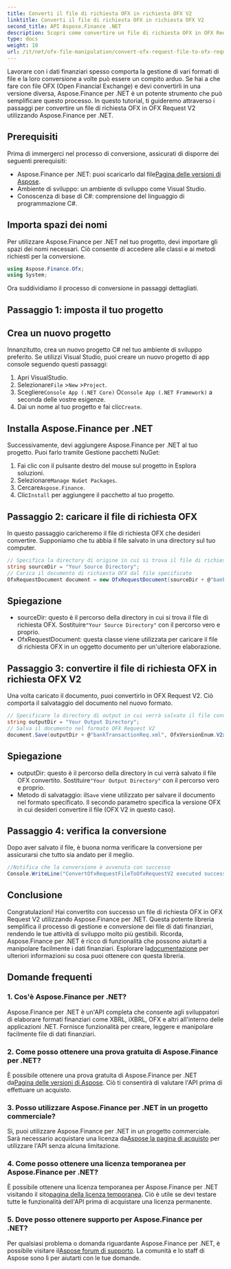 ```yaml
---
title: Converti il file di richiesta OFX in richiesta OFX V2
linktitle: Converti il file di richiesta OFX in richiesta OFX V2
second_title: API Aspose.Finance .NET
description: Scopri come convertire un file di richiesta OFX in OFX Request V2 utilizzando Aspose.Finance per .NET. Guida passo passo con istruzioni dettagliate ed esempi di codice.
type: docs
weight: 10
url: /it/net/ofx-file-manipulation/convert-ofx-request-file-to-ofx-request-v2/
---
```

Lavorare con i dati finanziari spesso comporta la gestione di vari formati di file e la loro conversione a volte può essere un compito arduo. Se hai a che fare con file OFX (Open Financial Exchange) e devi convertirli in una versione diversa, Aspose.Finance per .NET è un potente strumento che può semplificare questo processo. In questo tutorial, ti guideremo attraverso i passaggi per convertire un file di richiesta OFX in OFX Request V2 utilizzando Aspose.Finance per .NET. 
## Prerequisiti
Prima di immergerci nel processo di conversione, assicurati di disporre dei seguenti prerequisiti:
-  Aspose.Finance per .NET: puoi scaricarlo dal file[Pagina delle versioni di Aspose](https://releases.aspose.com/finance/net/).
- Ambiente di sviluppo: un ambiente di sviluppo come Visual Studio.
- Conoscenza di base di C#: comprensione del linguaggio di programmazione C#.
## Importa spazi dei nomi
Per utilizzare Aspose.Finance per .NET nel tuo progetto, devi importare gli spazi dei nomi necessari. Ciò consente di accedere alle classi e ai metodi richiesti per la conversione.
```csharp
using Aspose.Finance.Ofx;
using System;
```
Ora suddividiamo il processo di conversione in passaggi dettagliati.
## Passaggio 1: imposta il tuo progetto
## Crea un nuovo progetto
Innanzitutto, crea un nuovo progetto C# nel tuo ambiente di sviluppo preferito. Se utilizzi Visual Studio, puoi creare un nuovo progetto di app console seguendo questi passaggi:
1. Apri VisualStudio.
2.  Selezionare`File` >`New` >`Project`.
3.  Scegliere`Console App (.NET Core)` O`Console App (.NET Framework)` a seconda delle vostre esigenze.
4.  Dai un nome al tuo progetto e fai clic`Create`.
## Installa Aspose.Finance per .NET
Successivamente, devi aggiungere Aspose.Finance per .NET al tuo progetto. Puoi farlo tramite Gestione pacchetti NuGet:
1. Fai clic con il pulsante destro del mouse sul progetto in Esplora soluzioni.
2.  Selezionare`Manage NuGet Packages`.
3.  Cercare`Aspose.Finance`.
4.  Clic`Install` per aggiungere il pacchetto al tuo progetto.
## Passaggio 2: caricare il file di richiesta OFX
In questo passaggio caricheremo il file di richiesta OFX che desideri convertire. Supponiamo che tu abbia il file salvato in una directory sul tuo computer.
```csharp
// Specifica la directory di origine in cui si trova il file di richiesta OFX
string sourceDir = "Your Source Directory";
// Carica il documento di richiesta OFX dal file specificato
OfxRequestDocument document = new OfxRequestDocument(sourceDir + @"bankTransactionReq.sgml");
```
## Spiegazione
- sourceDir: questo è il percorso della directory in cui si trova il file di richiesta OFX. Sostituire`"Your Source Directory"` con il percorso vero e proprio.
- OfxRequestDocument: questa classe viene utilizzata per caricare il file di richiesta OFX in un oggetto documento per un'ulteriore elaborazione.
## Passaggio 3: convertire il file di richiesta OFX in richiesta OFX V2
Una volta caricato il documento, puoi convertirlo in OFX Request V2. Ciò comporta il salvataggio del documento nel nuovo formato.
```csharp
// Specificare la directory di output in cui verrà salvato il file convertito
string outputDir = "Your Output Directory";
// Salva il documento nel formato OFX Request V2
document.Save(outputDir + @"bankTransactionReq.xml", OfxVersionEnum.V2x);
```
## Spiegazione
-  outputDir: questo è il percorso della directory in cui verrà salvato il file OFX convertito. Sostituire`"Your Output Directory"` con il percorso vero e proprio.
-  Metodo di salvataggio: il`Save` viene utilizzato per salvare il documento nel formato specificato. Il secondo parametro specifica la versione OFX in cui desideri convertire il file (OFX V2 in questo caso).
## Passaggio 4: verifica la conversione
Dopo aver salvato il file, è buona norma verificare la conversione per assicurarsi che tutto sia andato per il meglio.
```csharp
//Notifica che la conversione è avvenuta con successo
Console.WriteLine("ConvertOfxRequestFileToOfxRequestV2 executed successfully.");
```
## Conclusione
 Congratulazioni! Hai convertito con successo un file di richiesta OFX in OFX Request V2 utilizzando Aspose.Finance per .NET. Questa potente libreria semplifica il processo di gestione e conversione dei file di dati finanziari, rendendo le tue attività di sviluppo molto più gestibili. Ricorda, Aspose.Finance per .NET è ricco di funzionalità che possono aiutarti a manipolare facilmente i dati finanziari. Esplorare la[documentazione](https://reference.aspose.com/finance/net/) per ulteriori informazioni su cosa puoi ottenere con questa libreria.
## Domande frequenti
### 1. Cos'è Aspose.Finance per .NET?
Aspose.Finance per .NET è un'API completa che consente agli sviluppatori di elaborare formati finanziari come XBRL, iXBRL, OFX e altri all'interno delle applicazioni .NET. Fornisce funzionalità per creare, leggere e manipolare facilmente file di dati finanziari.
### 2. Come posso ottenere una prova gratuita di Aspose.Finance per .NET?
 È possibile ottenere una prova gratuita di Aspose.Finance per .NET da[Pagina delle versioni di Aspose](https://releases.aspose.com/). Ciò ti consentirà di valutare l'API prima di effettuare un acquisto.
### 3. Posso utilizzare Aspose.Finance per .NET in un progetto commerciale?
 Sì, puoi utilizzare Aspose.Finance per .NET in un progetto commerciale. Sarà necessario acquistare una licenza da[Aspose la pagina di acquisto](https://purchase.aspose.com/buy) per utilizzare l'API senza alcuna limitazione.
### 4. Come posso ottenere una licenza temporanea per Aspose.Finance per .NET?
 È possibile ottenere una licenza temporanea per Aspose.Finance per .NET visitando il sito[pagina della licenza temporanea](https://purchase.aspose.com/temporary-license/). Ciò è utile se devi testare tutte le funzionalità dell'API prima di acquistare una licenza permanente.
### 5. Dove posso ottenere supporto per Aspose.Finance per .NET?
 Per qualsiasi problema o domanda riguardante Aspose.Finance per .NET, è possibile visitare il[Aspose forum di supporto](https://forum.aspose.com/c/finance/43). La comunità e lo staff di Aspose sono lì per aiutarti con le tue domande.